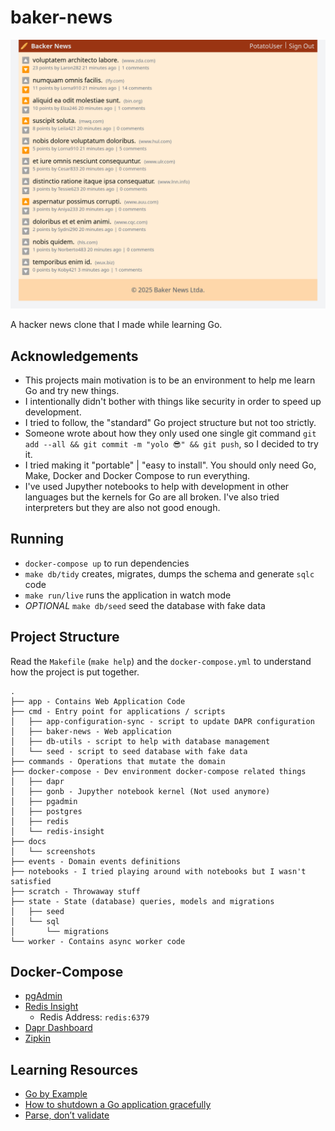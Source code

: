 # baker-news

![Screenshot of baker-news](https://github.com/thevtm/baker-news/blob/master/docs/screenshots/Screen%20Shot%202025-01-04%20at%2022.01.39.png?raw=true)

A hacker news clone that I made while learning Go.

## Acknowledgements

- This projects main motivation is to be an environment to help me learn Go and try new things.
- I intentionally didn't bother with things like security in order to speed up development.
- I tried to follow, the "standard" Go project structure but not too strictly.
- Someone wrote about how they only used one single git command `git add --all && git commit -m "yolo 😎" && git push`, so I decided to try it.
- I tried making it "portable" | "easy to install". You should only need Go, Make, Docker and Docker Compose to run everything.
- I've used Jupyther notebooks to help with development in other languages but the kernels for Go are all broken. I've also tried interpreters but they are also not good enough.

## Running

- `docker-compose up` to run dependencies
- `make db/tidy` creates, migrates, dumps the schema and generate `sqlc` code
- `make run/live` runs the application in watch mode
- *OPTIONAL* `make db/seed` seed the database with fake data

## Project Structure

Read the `Makefile` (`make help`) and the `docker-compose.yml` to understand how the project is put together.

```
.
├── app - Contains Web Application Code
├── cmd - Entry point for applications / scripts
│   ├── app-configuration-sync - script to update DAPR configuration
│   ├── baker-news - Web application
│   ├── db-utils - script to help with database management
│   └── seed - script to seed database with fake data
├── commands - Operations that mutate the domain
├── docker-compose - Dev environment docker-compose related things
│   ├── dapr
│   ├── gonb - Jupyther notebook kernel (Not used anymore)
│   ├── pgadmin
│   ├── postgres
│   ├── redis
│   └── redis-insight
├── docs
│   └── screenshots
├── events - Domain events definitions
├── notebooks - I tried playing around with notebooks but I wasn't satisfied
├── scratch - Throwaway stuff
├── state - State (database) queries, models and migrations
│   ├── seed
│   └── sql
│       └── migrations
└── worker - Contains async worker code
```

## Docker-Compose

- [pgAdmin](http://localhost:50080)
- [Redis Insight](http://localhost:55540/)
  - Redis Address: `redis:6379`
- [Dapr Dashboard](http://localhost:58080/)
- [Zipkin](http://localhost:59411)

## Learning Resources

- [Go by Example](https://gobyexample.com/)
- [How to shutdown a Go application gracefully](https://josemyduarte.github.io/2023-04-24-golang-lifecycle/)
- [Parse, don’t validate](https://lexi-lambda.github.io/blog/2019/11/05/parse-don-t-validate/)
